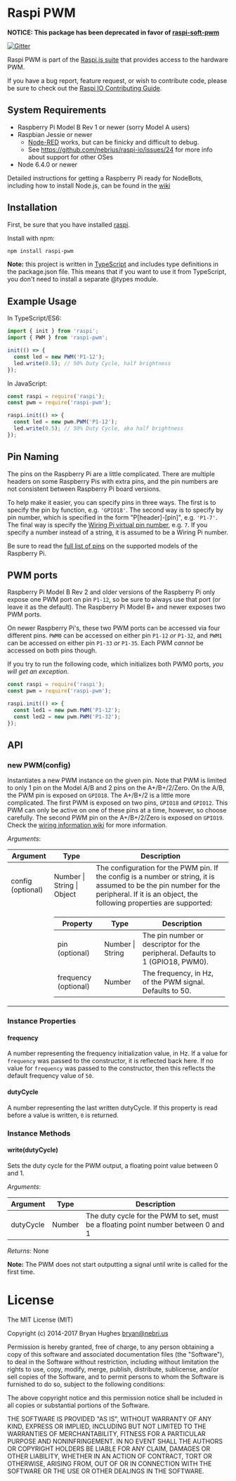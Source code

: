 Raspi PWM
==========

**NOTICE: This package has been deprecated in favor of [raspi-soft-pwm](https://github.com/nebrius/raspi-soft-pwm)**

[![Gitter](https://badges.gitter.im/Join%20Chat.svg)](https://gitter.im/nebrius/raspi-io?utm_source=badge&utm_medium=badge&utm_campaign=pr-badge&utm_content=badge)

Raspi PWM is part of the [Raspi.js suite](https://github.com/nebrius/raspi) that provides access to the hardware PWM.

If you have a bug report, feature request, or wish to contribute code, please be sure to check out the [Raspi IO Contributing Guide](https://github.com/nebrius/raspi-io/blob/master/CONTRIBUTING.md).

## System Requirements

- Raspberry Pi Model B Rev 1 or newer (sorry Model A users)
- Raspbian Jessie or newer
  - [Node-RED](http://nodered.org/) works, but can be finicky and difficult to debug.
  - See https://github.com/nebrius/raspi-io/issues/24 for more info about support for other OSes
- Node 6.4.0 or newer

Detailed instructions for getting a Raspberry Pi ready for NodeBots, including how to install Node.js, can be found in the [wiki](https://github.com/nebrius/raspi-io/wiki/Getting-a-Raspberry-Pi-ready-for-NodeBots)

## Installation

First, be sure that you have installed [raspi](https://github.com/nebrius/raspi).

Install with npm:

```sh
npm install raspi-pwm
```

**Note:** this project is written in [TypeScript](http://www.typescriptlang.org/) and includes type definitions in the package.json file. This means that if you want to use it from TypeScript, you don't need to install a separate @types module.

## Example Usage

In TypeScript/ES6:

```TypeScript
import { init } from 'raspi';
import { PWM } from 'raspi-pwm';

init(() => {
  const led = new PWM('P1-12');
  led.write(0.5); // 50% Duty Cycle, half brightness
});
```

In JavaScript:

```JavaScript
const raspi = require('raspi');
const pwm = require('raspi-pwm');

raspi.init(() => {
  const led = new pwm.PWM('P1-12');
  led.write(0.5); // 50% Duty Cycle, aka half brightness
});
```

## Pin Naming

The pins on the Raspberry Pi are a little complicated. There are multiple headers on some Raspberry Pis with extra pins, and the pin numbers are not consistent between Raspberry Pi board versions.

To help make it easier, you can specify pins in three ways. The first is to specify the pin by function, e.g. `'GPIO18'`. The second way is to specify by pin number, which is specified in the form "P[header]-[pin]", e.g. `'P1-7'`. The final way is specify the [Wiring Pi virtual pin number](http://wiringpi.com/pins/), e.g. `7`. If you specify a number instead of a string, it is assumed to be a Wiring Pi number.

Be sure to read the [full list of pins](https://github.com/nebrius/raspi-io/wiki/Pin-Information) on the supported models of the Raspberry Pi.

## PWM ports

Raspberry Pi Model B Rev 2 and older versions of the Raspberry Pi only expose one PWM port on pin `P1-12`, so be sure to always use that port (or leave it as the default). The Raspberry Pi Model B+ and newer exposes two PWM ports.

On newer Raspberry Pi's, these two PWM ports can be accessed via four different pins. `PWM0` can be accessed on either pin `P1-12` _or_ `P1-32`, and `PWM1` can be accessed on either pin `P1-33` _or_ `P1-35`. Each PWM _cannot_ be accessed on both pins though.

If you try to run the following code, which initializes both PWM0 ports,  _you will get an exception_.

```JavaScript
const raspi = require('raspi');
const pwm = require('raspi-pwm');

raspi.init(() => {
  const led1 = new pwm.PWM('P1-12');
  const led2 = new pwm.PWM('P1-32');
});
```

## API

### new PWM(config)

Instantiates a new PWM instance on the given pin. Note that PWM is limited to only 1 pin on the Model A/B and 2 pins on the A+/B+/2/Zero. On the A/B, the PWM pin is exposed on `GPIO18`. The A+/B+/2 is a little more complicated. The first PWM is exposed on two pins, `GPIO18` and `GPIO12`. This PWM can only be active on one of these pins at a time, however, so choose carefully. The second PWM pin on the A+/B+/2/Zero is exposed on `GPIO19`. Check the [wiring information wiki](https://github.com/nebrius/raspi-io/wiki) for more information.

_Arguments_:

<table>
  <thead>
    <tr>
      <th>Argument</th>
      <th>Type</th>
      <th>Description</th>
    </tr>
  </thead>
  <tr>
    <td>config (optional)</td>
    <td>Number | String | Object</td>
    <td>The configuration for the PWM pin. If the config is a number or string, it is assumed to be the pin number for the peripheral. If it is an object, the following properties are supported:</td>
  </tr>
  <tr>
    <td></td>
    <td colspan="2">
      <table>
        <thead>
          <tr>
            <th>Property</th>
            <th>Type</th>
            <th>Description</th>
          </tr>
        </thead>
        <tr>
          <td>pin (optional)</td>
          <td>Number | String</td>
          <td>The pin number or descriptor for the peripheral. Defaults to 1 (GPIO18, PWM0).</td>
        </tr>
        <tr>
          <td>frequency (optional)</td>
          <td>Number</td>
          <td>The frequency, in Hz, of the PWM signal. Defaults to 50.</td>
        </tr>
      </table>
    </td>
  </tr>
</table>

### Instance Properties

#### frequency

A number representing the frequency initialization value, in Hz. If a value for `frequency` was passed to the constructor, it is reflected back here. If no value for `frequency` was passed to the constructor, then this reflects the default frequency value of `50`.

#### dutyCycle

A number representing the last written dutyCycle. If this property is read before a value is written, `0` is returned.

### Instance Methods

#### write(dutyCycle)

Sets the duty cycle for the PWM output, a floating point value between 0 and 1.

_Arguments_:

<table>
  <thead>
    <tr>
      <th>Argument</th>
      <th>Type</th>
      <th>Description</th>
    </tr>
  </thead>
  <tr>
    <td>dutyCycle</td>
    <td>Number</td>
    <td>The duty cycle for the PWM to set, must be a floating point number between 0 and 1</td>
  </tr>
</table>

_Returns_: None

**Note:** The PWM does not start outputting a signal until write is called for the first time.

License
=======

The MIT License (MIT)

Copyright (c) 2014-2017 Bryan Hughes <bryan@nebri.us>

Permission is hereby granted, free of charge, to any person obtaining a copy
of this software and associated documentation files (the "Software"), to deal
in the Software without restriction, including without limitation the rights
to use, copy, modify, merge, publish, distribute, sublicense, and/or sell
copies of the Software, and to permit persons to whom the Software is
furnished to do so, subject to the following conditions:

The above copyright notice and this permission notice shall be included in
all copies or substantial portions of the Software.

THE SOFTWARE IS PROVIDED "AS IS", WITHOUT WARRANTY OF ANY KIND, EXPRESS OR
IMPLIED, INCLUDING BUT NOT LIMITED TO THE WARRANTIES OF MERCHANTABILITY,
FITNESS FOR A PARTICULAR PURPOSE AND NONINFRINGEMENT. IN NO EVENT SHALL THE
AUTHORS OR COPYRIGHT HOLDERS BE LIABLE FOR ANY CLAIM, DAMAGES OR OTHER
LIABILITY, WHETHER IN AN ACTION OF CONTRACT, TORT OR OTHERWISE, ARISING FROM,
OUT OF OR IN CONNECTION WITH THE SOFTWARE OR THE USE OR OTHER DEALINGS IN
THE SOFTWARE.
